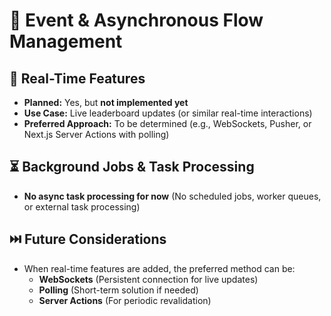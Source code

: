 # 📨 Event & Asynchronous Flow Management

## 🚀 Real-Time Features  
- **Planned:** Yes, but **not implemented yet**  
- **Use Case:** Live leaderboard updates (or similar real-time interactions)  
- **Preferred Approach:** To be determined (e.g., WebSockets, Pusher, or Next.js Server Actions with polling)  

## ⏳ Background Jobs & Task Processing  
- **No async task processing for now** (No scheduled jobs, worker queues, or external task processing)  

## ⏭️ Future Considerations  
- When real-time features are added, the preferred method can be:  
  - **WebSockets** (Persistent connection for live updates)  
  - **Polling** (Short-term solution if needed)  
  - **Server Actions** (For periodic revalidation) 